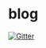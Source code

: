 # blog

[![Gitter](https://badges.gitter.im/DeCalvin2006/blog-chatroom.svg)](https://gitter.im/DeCalvin2006/blog-chatroom?utm_source=badge&utm_medium=badge&utm_campaign=pr-badge&utm_content=badge)
